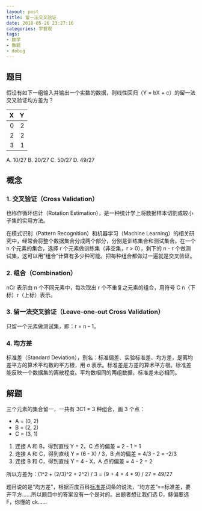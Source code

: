 ```yaml
---
layout: post
title: 留一法交叉验证
date: 2018-05-26 23:27:16
categories: 宇督观
tags:
- 数学
- 做题
- debug
---
```

## 题目

假设有如下一组输入并输出一个实数的数据，则线性回归（Y = bX + c）的留一法交叉验证均方差为？

| X | Y |
| -: | -: |
| 0 | 2 |
| 2 | 2 |
| 3 | 1 |

A. 10/27
B. 20/27
C. 50/27
D. 49/27

## 概念

### 1. 交叉验证（Cross Validation）

也称作循环估计（Rotation Estimation），是一种统计学上将数据样本切割成较小子集的实用方法。

在模式识别（Pattern Recognition）和机器学习（Machine Learning）的相关研究中，经常会将整个数据集合分成两个部分，分别是训练集合和测试集合。在一个 n 个元素的集合，选择 r 个元素做训练集（非空集，r > 0），剩下的 n - r 个做测试集，这可以用“组合”计算有多少种可能。把每种组合都做过一遍就是交叉验证。

### 2. 组合（Combination）

nCr 表示由 n 个不同元素中，每次取出 r 个不重复之元素的组合，用符号 C n（下标）r（上标）表示。

### 3. 留一法交叉验证（Leave-one-out Cross Validation）

只留一个元素做测试集，即：r = n - 1。

### 4. 均方差

标准差（Standard Deviation），别名：标准偏差、实验标准差、均方差，是离均差平方的算术平均数的平方根，用 σ 表示。标准差是方差的算术平方根。标准差能反映一个数据集的离散程度。平均数相同的两组数据，标准差未必相同。

## 解题

三个元素的集合留一，一共有 3C1 = 3 种组合，画 3 个点：

* A = (0, 2)
* B = (2, 2)
* C = (3, 1)

1. 连接 A 和 B，得到直线 Y = 2，C 点的偏差 = 2 - 1 = 1
2. 连接 A 和 C，得到直线 Y = (6 - X) / 3，B 点的偏差 = 4/3 - 2 = -2/3
3. 连接 B 和 C，得到直线 Y = 4 - X，A 点的偏差 = 4 - 2 = 2

所以方差为：(1^2 + (2/3)^2 + 2^2) / 3 = (9 + 4 + 4 * 9) / 27 = 49/27

题目说的是“均方差”，根据百度百科[标准差](https://baike.baidu.com/item/标准差)词条的说法，“均方差”==标准差，要开平方……所以题目中的答案没有一个是对的。出题者想让我们选 D，稣偏要选 F，你懂的 ck……